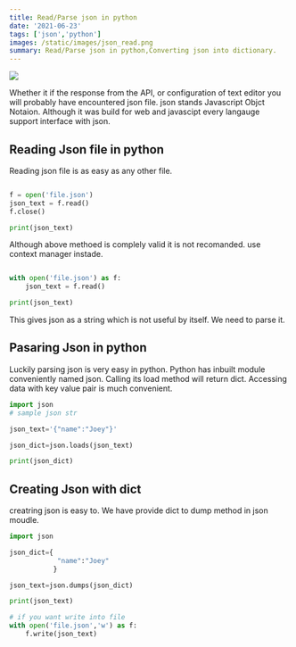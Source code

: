 ```yaml
---
title: Read/Parse json in python
date: '2021-06-23'
tags: ['json','python']
images: /static/images/json_read.png
summary: Read/Parse json in python,Converting json into dictionary.
---
```

![](/static/images/json_read.png)


Whether it if the response from the API, or configuration of text editor you will probably have encountered json file.
json stands Javascript Objct Notaion. Although it was build 
for web and javascipt every langauge support interface with json.
<br/>

## Reading Json file in python
Reading json file is as easy as any other file.

```python

f = open('file.json')
json_text = f.read()
f.close()

print(json_text)
```
Although above methoed is complely valid it is not recomanded.
use context manager instade.

```python

with open('file.json') as f:
    json_text = f.read()

print(json_text)
```
This gives json as a string which is not useful by itself. We need to parse it.

## Pasaring Json in python

Luckily parsing json is very easy in python. Python has inbuilt  module conveniently named json.
Calling its load method will return dict.
Accessing data with key value pair is much convenient.


```python
import json
# sample json str

json_text='{"name":"Joey"}'

json_dict=json.loads(json_text)

print(json_dict)

```

## Creating Json with dict
creatring json is easy to. We have provide dict to dump 
method in json moudle.


```python
import json

json_dict={
            "name":"Joey"
           }

json_text=json.dumps(json_dict)

print(json_text)

# if you want write into file
with open('file.json','w') as f:
	f.write(json_text)
```